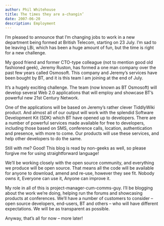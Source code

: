 ```yaml
---
author: Phil Whitehouse
title: The times they are a-changin’
date: 2007-06-20
description: Employment
---
```


I’m pleased to announce that I’m changing jobs to work in a new department being formed at British Telecom, starting on 23 July. I’m sad to be leaving LBi, which has been a huge amount of fun, but the time is right for a new challenge.

My good friend and former CTO-type colleague (not to mention good old fashioned geek), Jeremy Ruston, has formed a one man company over the past few years called Osmosoft. This company and Jeremy’s services have been bought by BT, and it is this team I am joining at the end of July.

It’s a hugely exciting challenge. The team (now known as BT Osmosoft) will develop several Web 2.0 applications that will employ and showcase BT’s powerful new 21st Century Network.

One of the applications will be based on Jeremy’s rather clever TiddlyWiki product. And almost all of our output will work with the splendid Software Development Kit (SDK) which BT have opened up to developers. There are a number of powerful services made available for free to developers, including those based on SMS, conference calls, location, authentication and presence, with more to come. Our products will use these services, and help other developers to do the same.

Still with me? Good! This blog is read by non-geeks as well, so please forgive me for using straightforward language!

We’ll be working closely with the open source community, and everything we produce will be open source. That means all the code will be available for anyone to download, amend and re-use, however they see fit. Nobody owns it, Everyone can use it, Anyone can improve it.

My role in all of this is project-manager-cum-comms-guy. I’ll be blogging about the work we’re doing, helping run the forums and showcasing products at conferences. We’ll have a number of customers to consider – open source developers, end-users, BT and others – who will have different expectations. We will be as transparent as possible.

Anyway, that’s all for now – more later!
